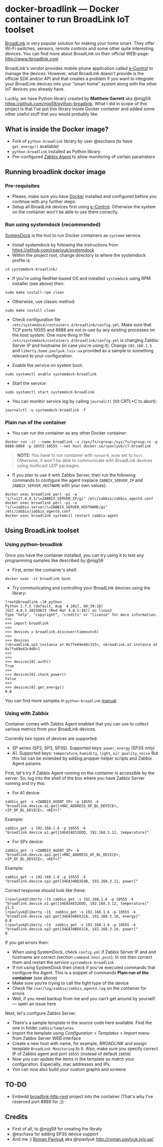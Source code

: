 # docker-broadlink — Docker container to run BroadLink IoT toolset
[BroadLink](http://www.ibroadlink.com) is very popular solution for making your home smart. They offer Wi-Fi switches, sensors, remote controls and some other quite interesting devices. You can find more about BroadLink on their official WEB-page: http://www.ibroadlink.com

BroadLink's vendor provides mobile phone application called [e-Control](https://itunes.apple.com/app/broadlink-e-control/id793152994?mt=8) to manage the devices. However, what BroadLink doesn't provide is the official SDK and/or API and that creates a problem if you want to integrate your BroadLink devices into your "smart home" system along with the other IoT devices you already have.

Luckly, we have Python library created by **Matthew Garrett** aka @mjg59: https://github.com/mjg59/python-broadlink. What I did in scope of this project is that I've put this library inside Docker container and added some other useful stuff that you would probably like.

## What is inside the Docker image?
* Fork of ```python-broadlink``` library by user @eschava (to have ```get_energy()``` available)
* ```python-broadlink``` installed as Python library
* Pre-configured [Zabbix Agent](https://www.zabbix.com/zabbix_agent) to allow monitoring of certain parameters

## Running broadlink docker image
### Pre-requisites
* Please, make sure you have [Docker](http://docker.io) installed and configured before you continue with any further steps.
* Setup all BroadLink devices first using [e-Control](https://itunes.apple.com/app/broadlink-e-control/id793152994). Otherwise the system on the container won't be able to use them correctly.

### Run using systemdock (recommended)
[SystemDock](https://github.com/rpavlyuk/systemdock) is the tool to run Docker containers as ```systemd``` service.
* Install systemdock by following the instructions from https://github.com/rpavlyuk/systemdock
* Within the project root, change directory to where the systemdock profile is:
```
cd systemdock-broadlink/
```
* If you're using RedHat-based OS and installed ```systemdock``` using RPM installer (see above) then:
```
sudo make install-rpm clean
```
* Otherwise, use classic method:
```
sudo make install clean
```
* Check configuration file ```/etc/systemdock/containers.d/broadlink/config.yml```. Make sure that TCP ports 10555 and 8888 are not in-use by any existing processes on the host system.
One more thing in file ```/etc/systemdock/containers.d/broadlink/config.yml``` is changing Zabbix Server IP and hostname (in case you're using it). Change ```192.168.1.5``` and ```liberty.home.pavlyuk.lviv.ua``` provided as a sample to something relevant to your configuration. 

* Enable the service on system boot:
```
sudo systemctl enable systemdock-broadlink
```
* Start the service:
```
sudo systemctl start systemdock-broadlink
```
* You can monitor service log by calling ```journalctl``` (hit CRTL+C to abort):
```
journalctl -u systemdock-broadlink -f
```

### Plain run of the container
* You can run the container as any other Docker container:
```
docker run -it --name broadlink -v /sys/fs/cgroup:/sys/fs/cgroup:ro -p 8888:8888 -p 10555:10555 --net host docker.io/rpavlyuk/c7-broadlink
```
> **NOTE:** You have to run container with ```network_mode``` set to ```host```. Otherwise, it won't be able to communicate with BroadLink devices using multicast UDP packages.
* If you plan to use it with Zabbix Server, then run the following commands to configure the agent (replace ```ZABBIX_SERVER_IP``` and ```ZABBIX_SERVER_HOSTNAME``` with your own values):
```
docker exec broadlink perl -pi -e "s/\=127.0.0.1/\=ZABBIX_SERVER_IP/gi" /etc/zabbix/zabbix_agentd.conf
docker exec broadlink perl -pi -e "s/\=zabbix.server/\=ZABBIX_SERVER_HOSTNAME/gi" /etc/zabbix/zabbix_agentd.conf
docker exec broadlink systemctl restart zabbix-agent
```

## Using BroadLink toolset
### Using python-broadlink
Once you have the container installed, you can try using it to test any programming samples like described by @mjg59
* First, enter the container's shell:
```
docker exec -it broadlink bash
```
* Try communicating and controlling your BroadLink devices using the library:
```
[root@broadlink ~]# python
Python 2.7.5 (default, Aug  4 2017, 00:39:18)
[GCC 4.8.5 20150623 (Red Hat 4.8.5-16)] on linux2
Type "help", "copyright", "credits" or "license" for more information.
>>>
>>> import broadlink
>>>
>>> devices = broadlink.discover(timeout=5)
>>>
>>> devices
[<broadlink.sp2 instance at 0x7fe69e48c315>, <broadlink.a1 instance at 0x7fe69e43c9d0>]
>>>
>>>
>>> devices[0].auth()
True
>>>
>>> devices[0].check_power()
False
>>>
>>> devices[0].get_energy()
0.0
```
You can find more samples in ```python-broadlink``` [manual](https://github.com/mjg59/python-broadlink#example-use).

### Using with Zabbix
Container comes with Zabbix Agent enabled that you can use to collect various metrics from your BroadLink devices.

Currently two types of devices are supported:
* SP series (SP2, SP3, SP3S). Supported keys: ```power```, ```energy``` (SP3S only)
* A1. Supported keys: ```temperature```, ```humidity```, ```light```, ```air_quality```, ```noise```
But this list can be extended by adding propper helper scripts and Zabbix Agent params.

First, let's try if Zabbix Agent running on the container is accessible by the server. So, log into the shell of the box where you have Zabbix Server running and try this:
* For A1 device:
```
zabbix_get -s <ZABBIX_AGENT_IP> -p 10555 -k "broadlink.device.a1.get[<MAC_ADDRESS_OF_BL_DEVICE>, <IP_OF_BL_DEVICE>, <KEY>]"
```
Example:
```
zabbix_get -s 192.168.1.6 -p 10555 -k "broadlink.device.a1.get[34EA34E52EDD, 192.168.3.12, temperature]"
```
* For SPx device:
```
zabbix_get -s <ZABBIX_AGENT_IP> -k "broadlink.device.sp2.get[<MAC_ADDRESS_OF_BL_DEVICE>, <IP_OF_BL_DEVICE>, <KEY>]"
```
Example:
```
zabbix_get -s 192.168.1.6 -p 10555 -k "broadlink.device.sp2.get[34EA34BD2E4B, 192.168.3.11, power]"
```

Correct response should look like these:
```
[rpavlyuk@liberty ~]$ zabbix_get -s 192.168.1.6 -p 10555 -k "broadlink.device.a1.get[34EA34E52EDD, 192.168.3.12, temperature]"
21.5
[rpavlyuk@liberty ~]$  zabbix_get -s 192.168.1.6 -p 10555 -k "broadlink.device.sp2.get[34EA34BE61CA, 192.168.3.10, energy]"
0.0
[rpavlyuk@liberty ~]$  zabbix_get -s 192.168.1.6 -p 10555 -k "broadlink.device.sp2.get[34EA34BE61CA, 192.168.3.10, power]"
0
```
If you get errors then:
* When using SystemDock, check ```config.yml``` if Zabbix Server IP and and hostname are correct (section ```command.host.post```). In not then correct them and restart the service ```systemdock-broadlink```  
* If not using SystemDock then check if you've executed commands that configure the Agent. This is a snippet of commands **Plain run of the container** (see above)
* Make sure you're trying to call the tight type of the device
* Check file ```/var/log/zabbix/zabbix_agentd.log``` on the container for errors
* Well, if you need backup from me and you can't get around by yourself — open an issue here

Next, let's configure Zabbix Server. 
* There's a sample template in the source code here available. Find the one in folder ```zabbix/templates```.
* Import the template using _Configuration_ > _Templates_ > _Import_ menu from Zabbix Server WEB interface
* Create a new host with name, for example, _BROADLINK_ and assign template ```BroadLink Monitoring``` to it. Also, make sure you specify correct IP of Zabbix agent and port ```10555``` (instead of default ```10050```)
* Now you can update the items in the template so match your confguration. Especially, mac addresses and IPs.
* Yon can now also build your custom graphs and screens


## TO-DO
* Embedd [broadlink-http-rest](https://github.com/radinsky/broadlink-http-rest) project into the container (That's why I've reserved port 8888 for ;))

## Credits
* First of all, to @mjg59 for creating the libraty
* @eschava for adding SP3S device support
* And me :) [Roman Pavlyuk](mailto:roman.pavlyuk@gmail.com) aka @rpavlyuk http://roman.pavlyuk.lviv.ua/

